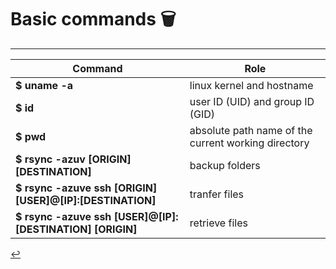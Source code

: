 # Basic commands 🗑️
---

| Command | Role |
| - | - |
| **$ uname -a** | linux kernel and hostname |
| **$ id** | user ID (UID) and group ID (GID) |
| **$ pwd** | absolute path name of the current working directory |
| **$ rsync -azuv [ORIGIN] [DESTINATION]** | backup folders |
| **$ rsync -azuve ssh [ORIGIN] [USER]@[IP]:[DESTINATION]** | tranfer files |
| **$ rsync -azuve ssh [USER]@[IP]:[DESTINATION] [ORIGIN]** | retrieve files |

[↩️](../Linux.html)

